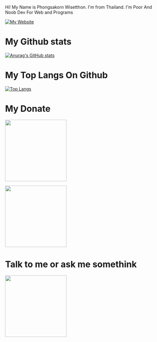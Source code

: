 Hi! My Name is Phongsakorn Wisetthon. I'm from Thailand. I'm Poor And Noob Dev For Web and Programs

[![My Website](https://img.shields.io/badge/website-000000?style=for-the-badge&logo=About.me&logoColor=white)](https://pwisetthon.com/)

# My Github stats

[![Anurag's GitHub stats](https://github-readme-stats.vercel.app/api?username=boyphongsakorn)](https://github.com/anuraghazra/github-readme-stats)

# My Top Langs On Github

[![Top Langs](https://github-readme-stats.vercel.app/api/top-langs/?username=boyphongsakorn&layout=compact)](https://github.com/anuraghazra/github-readme-stats)

# My Donate

<a href="https://ko-fi.com/boyphongsakorn"><img src="https://uploads-ssl.webflow.com/5c14e387dab576fe667689cf/5cbed8a4cf61eceb26012821_SupportMe_red-p-500.png" width="200"></a>

<a href="https://www.buymeacoffee.com/boyphongsakorn"><img src="https://cdn.buymeacoffee.com/buttons/v2/default-yellow.png" width="200"></a>

# Talk to me or ask me somethink

<a href="https://discord.gg/j7xce5hxUf"><img src="https://i1.wp.com/peakofserenity.com/wp-content/uploads/2018/12/wZgPoYaVlU0gAAAABJRU5ErkJggg.png" width="200"></a>
